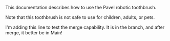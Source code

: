 This documentation describes how to use the Pavel robotic toothbrush.

Note that this toothbrush is not safe to use for children, adults, or pets.

I'm adding this line to test the merge capability. It is in the branch, and after merge, it better be in Main!